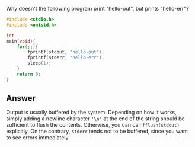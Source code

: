 Why doesn't the following program print "hello-out", but prints "hello-err"?
```C
#include <stdio.h>
#include <unistd.h>

int 
main(void){
	for(;;){
		fprintf(stdout, "hello-out");
		fprintf(stderr, "hello-err");
		sleep(1);
	}
	return 0;
}
```
## Answer
Output is usually buffered by the system. Depending on how it works, simply
adding a newline character `'\n'` at the end of the string should be sufficient
to flush the contents. Otherwise, you can call `fflush(stdout)` explicitly.  On
the contrary, `stderr` tends not to be buffered, since you want to see errors
immediately.
